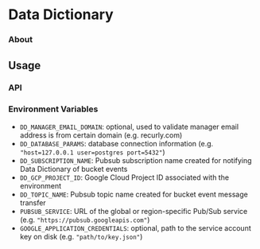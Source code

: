 # Data Dictionary

### About

## Usage

### API

### Environment Variables

- `DD_MANAGER_EMAIL_DOMAIN`: optional, used to validate manager email address is from certain domain (e.g. recurly.com)
- `DD_DATABASE_PARAMS`: database connection information (e.g. `"host=127.0.0.1 user=postgres port=5432"`)
- `DD_SUBSCRIPTION_NAME`: Pubsub subscription name created for notifying Data Dictionary of bucket events
- `DD_GCP_PROJECT_ID`: Google Cloud Project ID associated with the environment 
- `DD_TOPIC_NAME`: Pubsub topic name created for bucket event message transfer
- `PUBSUB_SERVICE`: URL of the global or region-specific Pub/Sub service (e.g. `"https://pubsub.googleapis.com"`)
- `GOOGLE_APPLICATION_CREDENTIALS`: optional, path to the service account key on disk (e.g. `"path/to/key.json"`)
